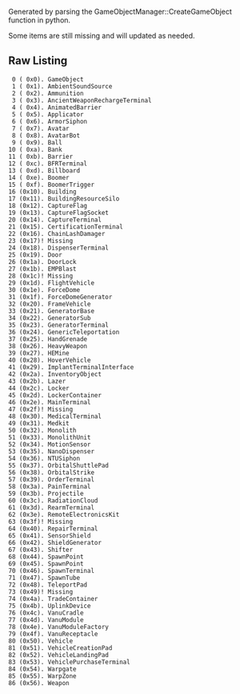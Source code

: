 Generated by parsing the GameObjectManager::CreateGameObject function in python.

Some items are still missing and will updated as needed.

## Raw Listing

     0 ( 0x0). GameObject
     1 ( 0x1). AmbientSoundSource
     2 ( 0x2). Ammunition
     3 ( 0x3). AncientWeaponRechargeTerminal
     4 ( 0x4). AnimatedBarrier
     5 ( 0x5). Applicator
     6 ( 0x6). ArmorSiphon
     7 ( 0x7). Avatar
     8 ( 0x8). AvatarBot
     9 ( 0x9). Ball
    10 ( 0xa). Bank
    11 ( 0xb). Barrier
    12 ( 0xc). BFRTerminal
    13 ( 0xd). Billboard
    14 ( 0xe). Boomer
    15 ( 0xf). BoomerTrigger
    16 (0x10). Building
    17 (0x11). BuildingResourceSilo
    18 (0x12). CaptureFlag
    19 (0x13). CaptureFlagSocket
    20 (0x14). CaptureTerminal
    21 (0x15). CertificationTerminal
    22 (0x16). ChainLashDamager
    23 (0x17)! Missing
    24 (0x18). DispenserTerminal
    25 (0x19). Door
    26 (0x1a). DoorLock
    27 (0x1b). EMPBlast
    28 (0x1c)! Missing
    29 (0x1d). FlightVehicle
    30 (0x1e). ForceDome
    31 (0x1f). ForceDomeGenerator
    32 (0x20). FrameVehicle
    33 (0x21). GeneratorBase
    34 (0x22). GeneratorSub
    35 (0x23). GeneratorTerminal
    36 (0x24). GenericTeleportation
    37 (0x25). HandGrenade
    38 (0x26). HeavyWeapon
    39 (0x27). HEMine
    40 (0x28). HoverVehicle
    41 (0x29). ImplantTerminalInterface
    42 (0x2a). InventoryObject
    43 (0x2b). Lazer
    44 (0x2c). Locker
    45 (0x2d). LockerContainer
    46 (0x2e). MainTerminal
    47 (0x2f)! Missing
    48 (0x30). MedicalTerminal
    49 (0x31). Medkit
    50 (0x32). Monolith
    51 (0x33). MonolithUnit
    52 (0x34). MotionSensor
    53 (0x35). NanoDispenser
    54 (0x36). NTUSiphon
    55 (0x37). OrbitalShuttlePad
    56 (0x38). OrbitalStrike
    57 (0x39). OrderTerminal
    58 (0x3a). PainTerminal
    59 (0x3b). Projectile
    60 (0x3c). RadiationCloud
    61 (0x3d). RearmTerminal
    62 (0x3e). RemoteElectronicsKit
    63 (0x3f)! Missing
    64 (0x40). RepairTerminal
    65 (0x41). SensorShield
    66 (0x42). ShieldGenerator
    67 (0x43). Shifter
    68 (0x44). SpawnPoint
    69 (0x45). SpawnPoint
    70 (0x46). SpawnTerminal
    71 (0x47). SpawnTube
    72 (0x48). TeleportPad
    73 (0x49)! Missing
    74 (0x4a). TradeContainer
    75 (0x4b). UplinkDevice
    76 (0x4c). VanuCradle
    77 (0x4d). VanuModule
    78 (0x4e). VanuModuleFactory
    79 (0x4f). VanuReceptacle
    80 (0x50). Vehicle
    81 (0x51). VehicleCreationPad
    82 (0x52). VehicleLandingPad
    83 (0x53). VehiclePurchaseTerminal
    84 (0x54). Warpgate
    85 (0x55). WarpZone
    86 (0x56). Weapon
